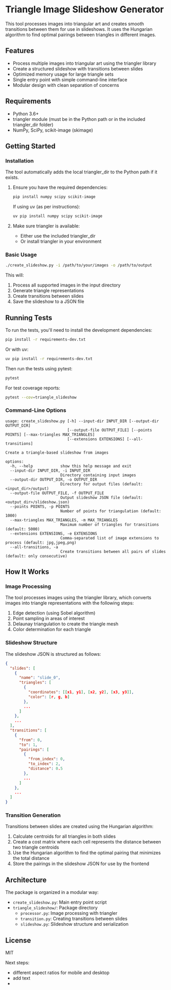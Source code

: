 # Triangle Image Slideshow Generator

This tool processes images into triangular art and creates smooth transitions between them for use in slideshows. It uses the Hungarian algorithm to find optimal pairings between triangles in different images.

## Features

- Process multiple images into triangular art using the triangler library
- Create a structured slideshow with transitions between slides
- Optimized memory usage for large triangle sets
- Single entry point with simple command-line interface
- Modular design with clean separation of concerns

## Requirements

- Python 3.6+
- triangler module (must be in the Python path or in the included triangler_dir folder)
- NumPy, SciPy, scikit-image (skimage)

## Getting Started

### Installation

The tool automatically adds the local triangler_dir to the Python path if it exists.

1. Ensure you have the required dependencies:
   ```bash
   pip install numpy scipy scikit-image
   ```

   If using uv (as per instructions):
   ```bash
   uv pip install numpy scipy scikit-image
   ```

2. Make sure triangler is available:
   - Either use the included triangler_dir
   - Or install triangler in your environment

### Basic Usage

```bash
./create_slideshow.py -i /path/to/your/images -o /path/to/output
```

This will:
1. Process all supported images in the input directory
2. Generate triangle representations
3. Create transitions between slides
4. Save the slideshow to a JSON file

## Running Tests

To run the tests, you'll need to install the development dependencies:

```bash
pip install -r requirements-dev.txt
```

Or with uv:

```bash
uv pip install -r requirements-dev.txt
```

Then run the tests using pytest:

```bash
pytest
```

For test coverage reports:

```bash
pytest --cov=triangle_slideshow
```

### Command-Line Options

```
usage: create_slideshow.py [-h] --input-dir INPUT_DIR [--output-dir OUTPUT_DIR]
                           [--output-file OUTPUT_FILE] [--points POINTS] [--max-triangles MAX_TRIANGLES]
                           [--extensions EXTENSIONS] [--all-transitions]

Create a triangle-based slideshow from images

options:
  -h, --help            show this help message and exit
  --input-dir INPUT_DIR, -i INPUT_DIR
                        Directory containing input images
  --output-dir OUTPUT_DIR, -o OUTPUT_DIR
                        Directory for output files (default: <input_dir>/output)
  --output-file OUTPUT_FILE, -f OUTPUT_FILE
                        Output slideshow JSON file (default: <output_dir>/slideshow.json)
  --points POINTS, -p POINTS
                        Number of points for triangulation (default: 1000)
  --max-triangles MAX_TRIANGLES, -m MAX_TRIANGLES
                        Maximum number of triangles for transitions (default: 5000)
  --extensions EXTENSIONS, -e EXTENSIONS
                        Comma-separated list of image extensions to process (default: jpg,jpeg,png)
  --all-transitions, -a
                        Create transitions between all pairs of slides (default: only consecutive)
```

## How It Works

### Image Processing

The tool processes images using the triangler library, which converts images into triangle representations with the following steps:

1. Edge detection (using Sobel algorithm)
2. Point sampling in areas of interest 
3. Delaunay triangulation to create the triangle mesh
4. Color determination for each triangle

### Slideshow Structure

The slideshow JSON is structured as follows:

```json
{
  "slides": [
    {
      "name": "slide_0",
      "triangles": [
        {
          "coordinates": [[x1, y1], [x2, y2], [x3, y3]],
          "color": [r, g, b]
        },
        ...
      ]
    },
    ...
  ],
  "transitions": [
    {
      "from": 0,
      "to": 1,
      "pairings": [
        {
          "from_index": 0,
          "to_index": 2,
          "distance": 0.5
        },
        ...
      ]
    },
    ...
  ]
}
```

### Transition Generation

Transitions between slides are created using the Hungarian algorithm:

1. Calculate centroids for all triangles in both slides
2. Create a cost matrix where each cell represents the distance between two triangle centroids
3. Use the Hungarian algorithm to find the optimal pairing that minimizes the total distance
4. Store the pairings in the slideshow JSON for use by the frontend

## Architecture

The package is organized in a modular way:

- `create_slideshow.py`: Main entry point script
- `triangle_slideshow/`: Package directory
  - `processor.py`: Image processing with triangler
  - `transition.py`: Creating transitions between slides
  - `slideshow.py`: Slideshow structure and serialization

## License

MIT 



Next steps:
 - different aspect ratios for mobile and desktop
 - add text
 - 